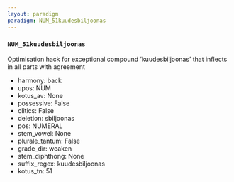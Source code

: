```yaml
---
layout: paradigm
paradigm: NUM_51kuudesbiljoonas
---
```

### ` NUM_51kuudesbiljoonas `

Optimisation hack for exceptional compound ’kuudesbiljoonas’ that inflects in all parts with agreement
* harmony: back
* upos: NUM
* kotus_av: None
* possessive: False
* clitics: False
* deletion: sbiljoonas
* pos: NUMERAL
* stem_vowel: None
* plurale_tantum: False
* grade_dir: weaken
* stem_diphthong: None
* suffix_regex: kuudesbiljoonas
* kotus_tn: 51
